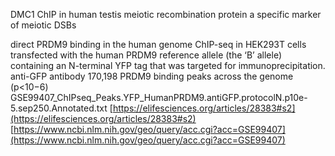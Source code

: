 DMC1 ChIP in human testis 
meiotic recombination protein 
a specific marker of meiotic DSBs

direct PRDM9 binding in the human genome
ChIP-seq in HEK293T cells transfected with the human PRDM9 reference allele (the ‘B’ allele) containing an N-terminal YFP tag that was targeted for immunoprecipitation.
anti-GFP antibody
170,198 PRDM9 binding peaks across the genome (p<10−6)
GSE99407_ChIPseq_Peaks.YFP_HumanPRDM9.antiGFP.protocolN.p10e-5.sep250.Annotated.txt
[https://elifesciences.org/articles/28383#s2](https://elifesciences.org/articles/28383#s2)
[https://www.ncbi.nlm.nih.gov/geo/query/acc.cgi?acc=GSE99407](https://www.ncbi.nlm.nih.gov/geo/query/acc.cgi?acc=GSE99407)

<!--stackedit_data:
eyJoaXN0b3J5IjpbLTIzODM5NTg0NywtNzM5NjkyNTEwLC0xMT
g0NjYyNjI4LC03NzY2ODg2MDQsLTQwMzMyNzc2NiwxMTk2MTIw
MTA4XX0=
-->